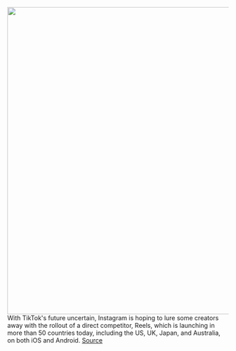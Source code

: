 <img src='https://cdn.vox-cdn.com/thumbor/BoDeWOc8rE-5wIOR8o_k1WoafVY=/0x0:3206x2032/1200x675/filters:focal(1857x699:2369x1211)/cdn.vox-cdn.com/uploads/chorus_image/image/67158779/Reels_IOSX_3.0.png' width='700px' /><br/>
With TikTok's future uncertain, Instagram is hoping to lure some creators away with the rollout of a direct competitor, Reels, which is launching in more than 50 countries today, including the US, UK, Japan, and Australia, on both iOS and Android.
<a href='https://www.theverge.com/2020/8/5/21354117/instagram-reels-tiktok-vine-short-videos-stories-explore-music-effects-filters'> Source <a/>